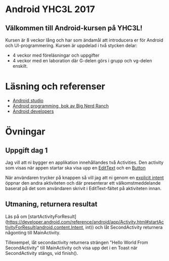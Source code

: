 # Android YHC3L 2017

## Välkommen till Android-kursen på YHC3L!

Kursen är 8 veckor lång och har som ändamål att introducera er för Android och UI-programmering. Kursen är uppdelad i två stycken delar:
- 4 veckor med föreläsningar och uppgifter
- 4 veckor med en laboration där G-delen görs i grupp och vg-delen enskilt. 

# Läsning och referenser
- [Android studio](https://developer.android.com/studio/index.html)
- [Android programming, bok av Big Nerd Ranch](https://www.adlibris.com/se/bok/android-programming-9780134706054)
- [Android developers](https://developer.android.com/)

# Övningar

## Uppgift dag 1

Jag vill att ni bygger en applikation innehållandes två Activities. 
Den activity som visas när appen startar ska visa upp en [EditText](https://developer.android.com/reference/android/widget/EditText.html) och en [Button](https://developer.android.com/reference/android/widget/Button.html)

När användaren trycker på knappen så vill jag att ni genom en [explicit intent](https://developer.android.com/guide/components/intents-filters.html) öppnar den andra aktiviteten och där presenterar ett välkomstmeddelande baserat på det som användaren skrivit i EditText-fältet på aktiviteten innan. 

## Utmaning, returnera resultat

Läs på om [startActivityForResult](https://developer.android.com/reference/android/app/Activity.html#startActivityForResult(android.content.Intent, int)) och låt SecondActivity returnera någonting till MainActivity.

Tillexempel, låt secondactivity returnera strängen "Hello World From SecondActivity" 
till MainActivity och visa upp det i en Toast när SecondActivity stängs, vid finish().

